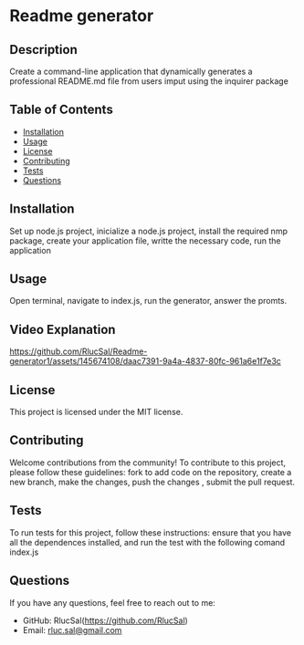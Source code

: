 # Readme generator
  ## Description
  Create a command-line application that dynamically generates a professional README.md file from users imput  using the inquirer package
  ## Table of Contents
- [Installation](#installation)
- [Usage](#usage)
- [License](#license)
- [Contributing](#contributing)
- [Tests](#tests)
- [Questions](#questions)

## Installation
Set up node.js project, inicialize a node.js project, install the required nmp package, create your application file, writte the necessary code, run the application

## Usage
Open terminal, navigate to index.js, run the generator, answer the promts.

## Video Explanation 

https://github.com/RlucSal/Readme-generator1/assets/145674108/daac7391-9a4a-4837-80fc-961a6e1f7e3c

## License
This project is licensed under the MIT license.

## Contributing
Welcome contributions from the community! To contribute to this project, please follow these guidelines:
fork to add code on the repository, create a new branch, make the changes, push the changes , submit the pull request.

## Tests

To run tests for this project, follow these instructions:
ensure that you have all the dependences installed, and run the test with the following comand index.js 

## Questions
If you have any questions, feel free to reach out to me:
- GitHub: RlucSal(https://github.com/RlucSal)
- Email: rluc.sal@gmail.com
  
